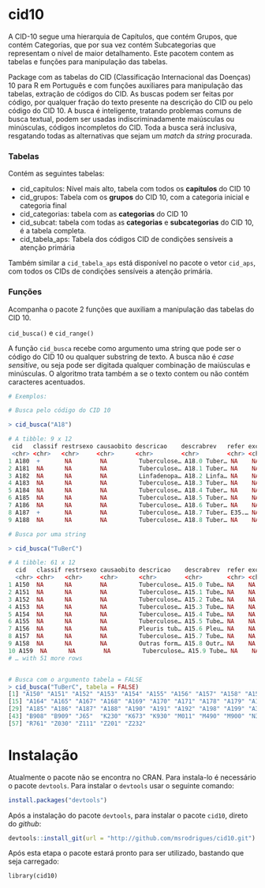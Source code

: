 # cid10

A CID-10 segue uma hierarquia de Capítulos, que contém Grupos, que contém Categorias, que por sua vez contém Subcategorias que representam o nível de maior detalhamento. Este pacotem contem as tabelas e funções para manipulação das tabelas.

Package com as tabelas do CID (Classificação Internacional das Doenças) 10 para R em Português e com funções auxiliares para manipulação das tabelas, extração de códigos do CID. As buscas podem ser feitas por código, por qualquer fração do texto presente na descrição do CID ou pelo código do CID 10. A busca é inteligente, tratando problemas comuns de busca textual, podem ser usadas indiscriminadamente maiúsculas ou minúsculas, códigos incompletos do CID. Toda a busca será inclusiva, resgatando todas as alternativas que sejam um _match_ da _string_ procurada.

### Tabelas

Contém as seguintes tabelas:
 - cid_capitulos: Nível mais alto, tabela com todos os **capítulos** do CID 10
 - cid_grupos: Tabela com os **grupos** do CID 10, com a categoria inicial e categoria final
 - cid_categorias: tabela com as **categorias** do CID 10
 - cid_subcat: tabela com todas as **categorias** e **subcategorias** do CID 10, é a tabela completa.
 - cid_tabela_aps: Tabela dos códigos CID de condições sensíveis a atenção primária

Também similar a `cid_tabela_aps` está disponível no pacote o vetor `cid_aps`, com todos os CIDs de 
condições sensíveis a atenção primária.

 ### Funções
 
 Acompanha o pacote 2 funções que auxiliam a manipulação das tabelas do CID 10. 
 
 `cid_busca()` e `cid_range()`
 
 A função `cid_busca` recebe como argumento uma string que pode ser o código do CID 10 ou qualquer substring de texto. A busca não é _case sensitive_, ou seja pode ser digitada qualquer combinação de maiúsculas e minúsculas. O algoritmo trata também a se o texto contem ou não contém caracteres acentuados.
 
 ```r
 # Exemplos:

# Busca pelo código do CID 10

> cid_busca("A18")
 
 # A tibble: 9 x 12
  cid   classif restrsexo causaobito descricao    descrabrev   refer excluidos cid_ord indice cap   capitulo
  <chr> <chr>   <chr>     <chr>      <chr>        <chr>        <chr> <chr>     <ord>    <int> <fct>    <dbl>
1 A180  +       NA        NA         Tuberculose… A18.0 Tuber… NA    NA        A180        83 1            1
2 A181  NA      NA        NA         Tuberculose… A18.1 Tuber… NA    NA        A181        84 1            1
3 A182  NA      NA        NA         Linfadenopa… A18.2 Linfa… NA    NA        A182        85 1            1
4 A183  NA      NA        NA         Tuberculose… A18.3 Tuber… NA    NA        A183        86 1            1
5 A184  NA      NA        NA         Tuberculose… A18.4 Tuber… NA    NA        A184        87 1            1
6 A185  NA      NA        NA         Tuberculose… A18.5 Tuber… NA    NA        A185        88 1            1
7 A186  NA      NA        NA         Tuberculose… A18.6 Tuber… NA    NA        A186        89 1            1
8 A187  +       NA        NA         Tuberculose… A18.7 Tuber… E35.… NA        A187        90 1            1
9 A188  NA      NA        NA         Tuberculose… A18.8 Tuber… NA    NA        A188        91 1            1

# Busca por uma string

> cid_busca("TuBerC")

# A tibble: 61 x 12
   cid   classif restrsexo causaobito descricao    descrabrev  refer excluidos cid_ord indice cap   capitulo
   <chr> <chr>   <chr>     <chr>      <chr>        <chr>       <chr> <chr>     <ord>    <int> <fct>    <dbl>
 1 A150  NA      NA        NA         Tuberculose… A15.0 Tube… NA    NA        A150        60 1            1
 2 A151  NA      NA        NA         Tuberculose… A15.1 Tube… NA    NA        A151        61 1            1
 3 A152  NA      NA        NA         Tuberculose… A15.2 Tube… NA    NA        A152        62 1            1
 4 A153  NA      NA        NA         Tuberculose… A15.3 Tube… NA    NA        A153        63 1            1
 5 A154  NA      NA        NA         Tuberculose… A15.4 Tube… NA    NA        A154        64 1            1
 6 A155  NA      NA        NA         Tuberculose… A15.5 Tube… NA    NA        A155        65 1            1
 7 A156  NA      NA        NA         Pleuris tub… A15.6 Pleu… NA    NA        A156        66 1            1
 8 A157  NA      NA        NA         Tuberculose… A15.7 Tube… NA    NA        A157        67 1            1
 9 A158  NA      NA        NA         Outras form… A15.8 Outr… NA    NA        A158        68 1            1
10 A159  NA      NA        NA         Tuberculose… A15.9 Tube… NA    NA        A159        69 1            1
# … with 51 more rows
 
 
# Busca com o argumento tabela = FALSE
> cid_busca("TuBerC", tabela = FALSE)
 [1] "A150" "A151" "A152" "A153" "A154" "A155" "A156" "A157" "A158" "A159" "A160" "A161" "A162" "A163"
[15] "A164" "A165" "A167" "A168" "A169" "A170" "A171" "A178" "A179" "A180" "A181" "A182" "A183" "A184"
[29] "A185" "A186" "A187" "A188" "A190" "A191" "A192" "A198" "A199" "A301" "A302" "B900" "B901" "B902"
[43] "B908" "B909" "J65"  "K230" "K673" "K930" "M011" "M490" "M900" "N330" "N740" "N741" "O980" "P370"
[57] "R761" "Z030" "Z111" "Z201" "Z232"

 
 ```
 

# Instalação

Atualmente o pacote não se encontra no CRAN. Para instala-lo é necessário o pacote `devtools`. 
Para instalar o `devtools` usar o seguinte comando:

```r
install.packages("devtools")
```

Após a instalação do pacote `devtools`, para instalar o pacote `cid10`, direto do _github_:

```r
devtools::install_git(url = "http://github.com/msrodrigues/cid10.git")
```

Após esta etapa o pacote estará pronto para ser utilizado, bastando que seja carregado:


```
library(cid10)
```



